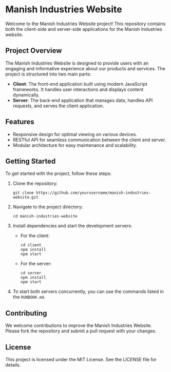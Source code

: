 # Manish Industries Website

Welcome to the Manish Industries Website project! This repository contains both the client-side and server-side applications for the Manish Industries website.

## Project Overview

The Manish Industries Website is designed to provide users with an engaging and informative experience about our products and services. The project is structured into two main parts:

- **Client**: The front-end application built using modern JavaScript frameworks. It handles user interactions and displays content dynamically.
- **Server**: The back-end application that manages data, handles API requests, and serves the client application.

## Features

- Responsive design for optimal viewing on various devices.
- RESTful API for seamless communication between the client and server.
- Modular architecture for easy maintenance and scalability.

## Getting Started

To get started with the project, follow these steps:

1. Clone the repository:
   ```
   git clone https://github.com/yourusername/manish-industries-website.git
   ```

2. Navigate to the project directory:
   ```
   cd manish-industries-website
   ```

3. Install dependencies and start the development servers:
   - For the client:
     ```
     cd client
     npm install
     npm start
     ```
   - For the server:
     ```
     cd server
     npm install
     npm start
     ```

4. To start both servers concurrently, you can use the commands listed in the `RUNBOOK.md`.

## Contributing

We welcome contributions to improve the Manish Industries Website. Please fork the repository and submit a pull request with your changes.

## License

This project is licensed under the MIT License. See the LICENSE file for details.